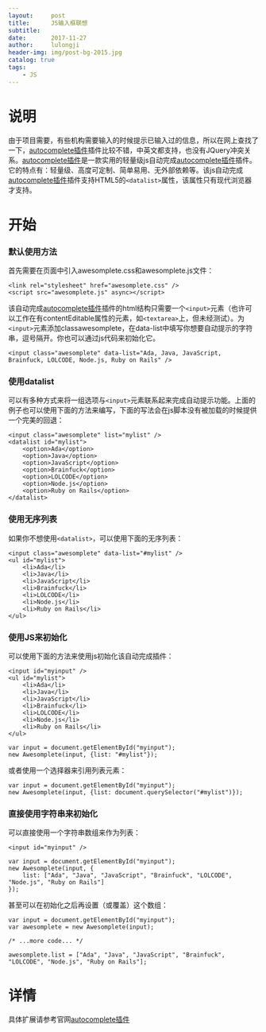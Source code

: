 ```yaml
---
layout:     post
title:      JS输入框联想
subtitle:   
date:       2017-11-27
author:     lulongji
header-img: img/post-bg-2015.jpg
catalog: true
tags:
    - JS
---
```


# 说明
由于项目需要，有些机构需要输入的时候提示已输入过的信息，所以在网上查找了一下，[autocomplete插件](http://www.htmleaf.com/jQuery/Form/201502251419.html)插件比较不错，中英文都支持，也没有JQuery冲突关系。[autocomplete插件](http://www.htmleaf.com/jQuery/Form/201502251419.html)是一款实用的轻量级js自动完成[autocomplete插件](http://www.htmleaf.com/jQuery/Form/201502251419.html)插件。它的特点有：轻量级、高度可定制、简单易用、无外部依赖等。该js自动完成[autocomplete插件](http://www.htmleaf.com/jQuery/Form/201502251419.html)插件支持HTML5的```<datalist>```属性，该属性只有现代浏览器才支持。

# 开始

### 默认使用方法
首先需要在页面中引入awesomplete.css和awesomplete.js文件：

    <link rel="stylesheet" href="awesomplete.css" />
    <script src="awesomplete.js" async></script>   

该自动完成[autocomplete插件](http://www.htmleaf.com/jQuery/Form/201502251419.html)插件的html结构只需要一个```<input>```元素（也许可以工作在有contentEditable属性的元素，如```<textarea>```上，但未经测试）。为```<input>```元素添加classawesomplete，在data-list中填写你想要自动提示的字符串，逗号隔开。你也可以通过js代码来初始化它。

    <input class="awesomplete" data-list="Ada, Java, JavaScript, Brainfuck, LOLCODE, Node.js, Ruby on Rails" /> 

### 使用datalist
可以有多种方式来将一组选项与```<input>```元素联系起来完成自动提示功能。上面的例子也可以使用下面的方法来编写，下面的写法会在js脚本没有被加载的时候提供一个完美的回退：

    <input class="awesomplete" list="mylist" />
    <datalist id="mylist">
        <option>Ada</option>
        <option>Java</option>
        <option>JavaScript</option>
        <option>Brainfuck</option>
        <option>LOLCODE</option>
        <option>Node.js</option>
        <option>Ruby on Rails</option>
    </datalist>      

### 使用无序列表
如果你不想使用```<datalist>```，可以使用下面的无序列表：

    <input class="awesomplete" data-list="#mylist" />
    <ul id="mylist">
        <li>Ada</li>
        <li>Java</li>
        <li>JavaScript</li>
        <li>Brainfuck</li>
        <li>LOLCODE</li>
        <li>Node.js</li>
        <li>Ruby on Rails</li>
    </ul>       

### 使用JS来初始化
可以使用下面的方法来使用js初始化该自动完成插件：

    <input id="myinput" />
    <ul id="mylist">
        <li>Ada</li>
        <li>Java</li>
        <li>JavaScript</li>
        <li>Brainfuck</li>
        <li>LOLCODE</li>
        <li>Node.js</li>
        <li>Ruby on Rails</li>
    </ul> 

    var input = document.getElementById("myinput");
    new Awesomplete(input, {list: "#mylist"});  

或者使用一个选择器来引用列表元素：

    var input = document.getElementById("myinput");
    new Awesomplete(input, {list: document.querySelector("#mylist")});    

### 直接使用字符串来初始化 

可以直接使用一个字符串数组来作为列表：

    <input id="myinput" />

    var input = document.getElementById("myinput");
    new Awesomplete(input, {
        list: ["Ada", "Java", "JavaScript", "Brainfuck", "LOLCODE", "Node.js", "Ruby on Rails"]
    });                    

甚至可以在初始化之后再设置（或覆盖）这个数组：

    var input = document.getElementById("myinput");
    var awesomplete = new Awesomplete(input);
    
    /* ...more code... */
    
    awesomplete.list = ["Ada", "Java", "JavaScript", "Brainfuck", "LOLCODE", "Node.js", "Ruby on Rails"];  

# 详情

具体扩展请参考官网[autocomplete插件](http://www.htmleaf.com/jQuery/Form/201502251419.html)







